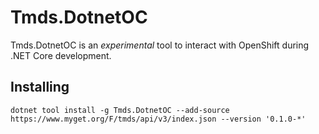 # Tmds.DotnetOC

Tmds.DotnetOC is an _experimental_ tool to interact with OpenShift during .NET Core development.

## Installing

```
dotnet tool install -g Tmds.DotnetOC --add-source https://www.myget.org/F/tmds/api/v3/index.json --version '0.1.0-*'
```
